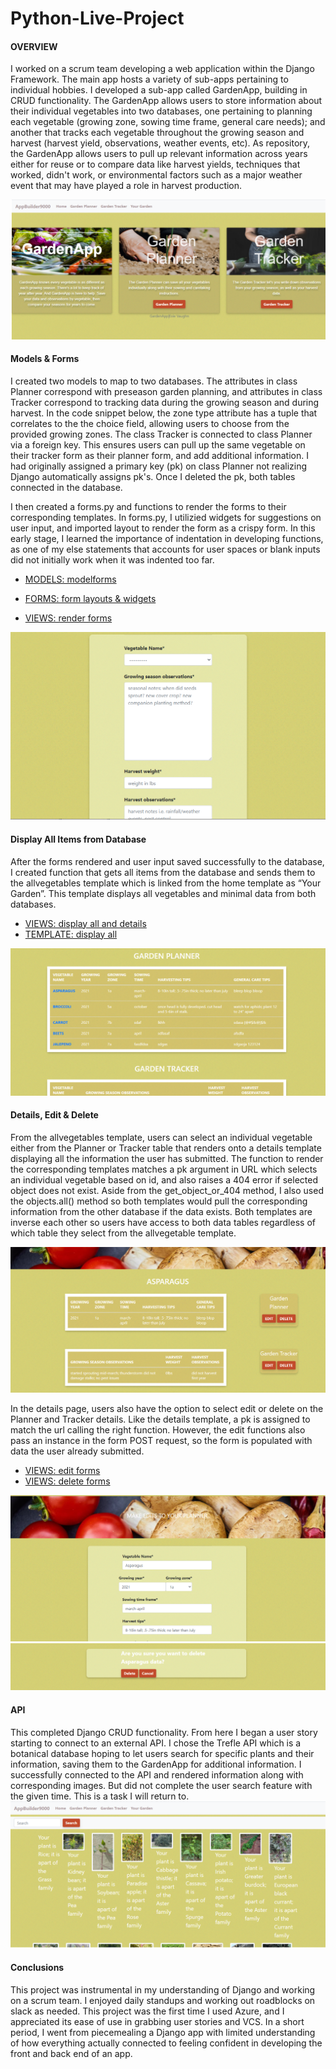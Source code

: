 # Python-Live-Project

#### OVERVIEW
I worked on a scrum team developing a web application within the Django Framework. The main app hosts a variety of sub-apps pertaining to individual hobbies. I developed a sub-app called GardenApp, building in CRUD functionality. The GardenApp allows users to store information about their individual vegetables into two databases, one pertaining to planning each vegetable (growing zone, sowing time frame, general care needs); and another that tracks each vegetable throughout the growing season and harvest (harvest yield, observations, weather events, etc). As repository, the GardenApp allows users to pull up relevant information across years either for reuse or to compare data like harvest yields, techniques that worked, didn't work, or environmental factors such as a major weather event that may have played a role in harvest production.

![](https://github.com/esievaughn/Python-Live-Project/blob/main/GardenApp%20Images/home.png)


#### Models & Forms
I created two models to map to two databases. The attributes in class Planner correspond with preseason garden planning, and attributes in class Tracker correspond to tracking data during the growing season and during harvest. In the code snippet below, the zone type attribute has a tuple that correlates to the the choice field, allowing users to choose from the provided growing zones. The class Tracker is connected to class Planner via a foreign key. This ensures users can pull up the same vegetable on their tracker form as their planner form, and add additional information. I had originally assigned a primary key (pk) on class Planner not realizing Django automatically assigns pk's. Once I deleted the pk, both tables connected in the database.

I then created a forms.py and functions to render the forms to their corresponding templates. In forms.py, I utilizied widgets for suggestions on user input, and imported layout to render the form as a crispy form. In this early stage, I learned the importance of indentation in developing functions, as one of my else statements that accounts for user spaces or blank inputs did not initially work when it was indented too far. 

- [MODELS: modelforms](https://github.com/esievaughn/Python-Live-Project/blob/main/GardenApp%20Code%20Snippets/GardenApp_models.png)

- [FORMS: form layouts & widgets](https://github.com/esievaughn/Python-Live-Project/blob/main/GardenApp%20Code%20Snippets/GardenApp_forms.png)

- [VIEWS: render forms](https://github.com/esievaughn/Python-Live-Project/blob/main/GardenApp%20Code%20Snippets/GardenApp_renderforms.png)

![](https://github.com/esievaughn/Python-Live-Project/blob/main/GardenApp%20Images/form.png)


#### Display All Items from Database

After the forms rendered and user input saved successfully to the database, I created function that gets all items from the database and sends them to the allvegetables template which is linked from the home template as “Your Garden”. This template displays all vegetables and minimal data from both databases.

- [VIEWS: display all and details](https://github.com/esievaughn/Python-Live-Project/blob/main/GardenApp%20Code%20Snippets/GardenApp_displaydetails.png)
- [TEMPLATE: display all](https://github.com/esievaughn/Python-Live-Project/blob/main/GardenApp%20Code%20Snippets/GardenApp_displayalltemplate.png)

![](https://github.com/esievaughn/Python-Live-Project/blob/main/GardenApp%20Images/displayall.png)


#### Details, Edit & Delete
From the allvegetables template, users can select an individual vegetable either from the Planner or Tracker table that renders onto a details template displaying all the information the user has submitted. The function to render the corresponding templates matches a pk argument in URL which selects an individual vegetable based on id, and also raises a 404 error if selected object does not exist. Aside from the get_object_or_404 method, I also used the objects.all() method so both templates would pull the corresponding information from the other database if the data exists. Both templates are inverse each other so users have access to both data tables regardless of which table they select from the allvegetable template.

![](https://github.com/esievaughn/Python-Live-Project/blob/main/GardenApp%20Images/details.png)


In the details page, users also have the option to select edit or delete on the Planner and Tracker details. Like the details template, a pk is assigned to match the url calling the right function. However, the edit functions also pass an instance in the form POST request, so the form is populated with data the user already submitted.

- [VIEWS: edit forms](https://github.com/esievaughn/Python-Live-Project/blob/main/GardenApp%20Code%20Snippets/GardenApp_editforms.png)
- [VIEWS: delete forms](https://github.com/esievaughn/Python-Live-Project/blob/main/GardenApp%20Code%20Snippets/GardenApp_deleteforms.png)

![](https://github.com/esievaughn/Python-Live-Project/blob/main/GardenApp%20Images/edits.png)
![](https://github.com/esievaughn/Python-Live-Project/blob/main/GardenApp%20Images/delete.png)

#### API
This completed Django CRUD functionality. From here I began a user story starting to connect to an external API. I chose the Trefle API which is a botanical database hoping to let users search for specific plants and their information, saving them to the GardenApp for additional information. I successfully connected to the API and rendered information along with corresponding images. But did not complete the user search feature with the given time. This is a task I will return to. 
![](https://github.com/esievaughn/Python-Live-Project/blob/main/GardenApp%20Images/apipng.png)

#### Conclusions
This project was instrumental in my understanding of Django and working on a scrum team. I enjoyed daily standups and working out roadblocks on slack as needed. This project was the first time I used Azure, and I appreciated its ease of use in grabbing user stories and VCS. In a short period, I went from piecemealing a Django app with limited understanding of how everything actually connected to feeling confident in developing the front and back end of an app.
